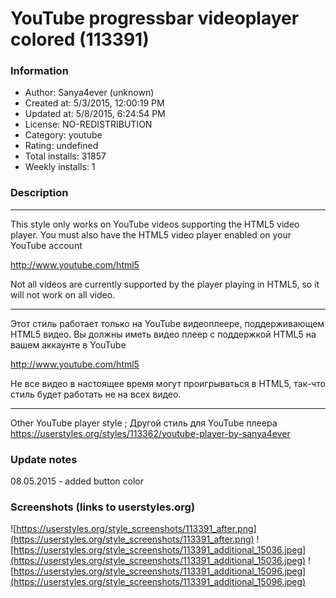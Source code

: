 # YouTube progressbar videoplayer colored (113391)

### Information
- Author: Sanya4ever (unknown)
- Created at: 5/3/2015, 12:00:19 PM
- Updated at: 5/8/2015, 6:24:54 PM
- License: NO-REDISTRIBUTION
- Category: youtube
- Rating: undefined
- Total installs: 31857
- Weekly installs: 1


### Description
*************************************************

This style only works on YouTube videos supporting the HTML5 video player. You must also have the HTML5 video player enabled on your YouTube account

http://www.youtube.com/html5

Not all videos are currently supported by the player playing in HTML5, so it will not work on all video.

**************************************************

Этот стиль работает только на YouTube видеоплеере, поддерживающем HTML5 видео. Вы должны иметь видео плеер с поддержкой HTML5 на вашем аккаунте в YouTube

http://www.youtube.com/html5

Не все видео в настоящее время могут проигрываться в HTML5, так-что стиль будет работать не на всех видео. 

***************************************************

Other YouTube player style ; Другой стиль для YouTube плеера
https://userstyles.org/styles/113362/youtube-player-by-sanya4ever

### Update notes
08.05.2015 - added button color

### Screenshots (links to userstyles.org)
![https://userstyles.org/style_screenshots/113391_after.png](https://userstyles.org/style_screenshots/113391_after.png)
![https://userstyles.org/style_screenshots/113391_additional_15036.jpeg](https://userstyles.org/style_screenshots/113391_additional_15036.jpeg)
![https://userstyles.org/style_screenshots/113391_additional_15096.jpeg](https://userstyles.org/style_screenshots/113391_additional_15096.jpeg)

